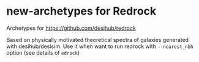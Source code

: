 # new-archetypes for Redrock
Archetypes for https://github.com/desihub/redrock

Based on physically motivated theoretical spectra of galaxies generated with  desihub/desisim. 
Use it when want to run redrock with ``--nearest_nbh`` option (see details of ``edrock``)
